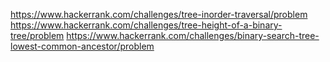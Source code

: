https://www.hackerrank.com/challenges/tree-inorder-traversal/problem
https://www.hackerrank.com/challenges/tree-height-of-a-binary-tree/problem
https://www.hackerrank.com/challenges/binary-search-tree-lowest-common-ancestor/problem
